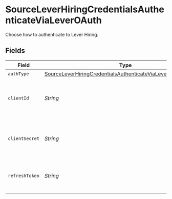 # SourceLeverHiringCredentialsAuthenticateViaLeverOAuth

Choose how to authenticate to Lever Hiring.


## Fields

| Field                                                                                                                                                 | Type                                                                                                                                                  | Required                                                                                                                                              | Description                                                                                                                                           |
| ----------------------------------------------------------------------------------------------------------------------------------------------------- | ----------------------------------------------------------------------------------------------------------------------------------------------------- | ----------------------------------------------------------------------------------------------------------------------------------------------------- | ----------------------------------------------------------------------------------------------------------------------------------------------------- |
| `authType`                                                                                                                                            | [SourceLeverHiringCredentialsAuthenticateViaLeverOAuthAuthType](../../models/shared/SourceLeverHiringCredentialsAuthenticateViaLeverOAuthAuthType.md) | :heavy_minus_sign:                                                                                                                                    | N/A                                                                                                                                                   |
| `clientId`                                                                                                                                            | *String*                                                                                                                                              | :heavy_minus_sign:                                                                                                                                    | The Client ID of your Lever Hiring developer application.                                                                                             |
| `clientSecret`                                                                                                                                        | *String*                                                                                                                                              | :heavy_minus_sign:                                                                                                                                    | The Client Secret of your Lever Hiring developer application.                                                                                         |
| `refreshToken`                                                                                                                                        | *String*                                                                                                                                              | :heavy_check_mark:                                                                                                                                    | The token for obtaining new access token.                                                                                                             |